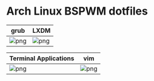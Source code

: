# Arch Linux BSPWM dotfiles

grub|LXDM
--|--
![png](https://raw.githubusercontent.com/KungPaoChick/dotfiles-bspwm/master/images/Screenshot_2021-08-02-20_1920x1080.png)|![png](https://raw.githubusercontent.com/KungPaoChick/dotfiles-bspwm/master/images/lxdm.png)


Terminal Applications|vim
--|--
![png](https://raw.githubusercontent.com/KungPaoChick/dotfiles-bspwm/master/images/Screenshot_2021-08-16-26.png)|![png](https://raw.githubusercontent.com/KungPaoChick/dotfiles-bspwm/master/images/Screenshot_2021-08-16-43.png)